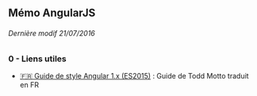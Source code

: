 ## Mémo AngularJS
###### Dernière modif 21/07/2016

### 0 - Liens utiles
* [:fr: Guide de style Angular 1.x (ES2015)](https://github.com/toddmotto/angular-styleguide/blob/master/i18n/fr-fr.md) : Guide de Todd Motto traduit en FR
<br>
